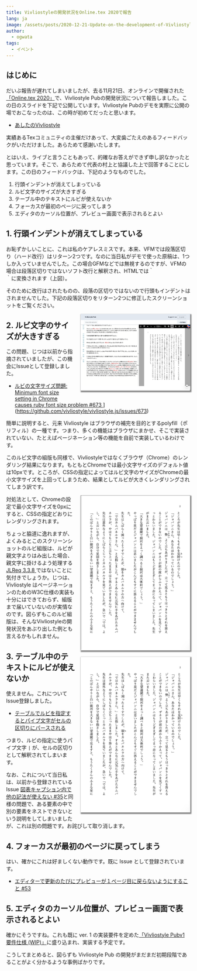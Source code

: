 ```yaml
---
title: Vivliostyleの開発状況をOnline.tex 2020で報告
lang: ja
image: /assets/posts/2020-12-21-Update-on-the-development-of-Vivliostyle-at-Online.tex-2020/fig-1.png
author:
  - ogwata
tags:
  - イベント
---
```

## はじめに

だいぶ報告が遅れてしまいましたが、去る11月21日、オンラインで開催された[「Online.tex 2020」<i class="mdi mdi-open-in-new"></i>](https://connpass.com/event/188075/)で、Vivliostyle Pubの開発状況について報告しました。この日のスライドを下記で公開しています。Vivliostyle Pubのデモを実際に公開の場でおこなったのは、この時が初めてだったと思います。

- [あしたのVivliostyle<i class="mdi mdi-open-in-new"></i>](https://www2.slideshare.net/ogwata_1959/vivliostyle-239370581)

実績あるTexコミュニティの主催だけあって、大変歯ごたえのあるフィードバックがいただけました。あらためて感謝いたします。

とはいえ、ライブと言うこともあって、的確なお答えができず申し訳なかったと思っています。そこで、あらためて代表の村上と協議した上で回答することにします。この日のフィードバックは、下記のようなものでした。

1. 行頭インデントが消えてしまっている
2. ルビ文字のサイズが大きすぎる
3. テーブル中のテキストにルビが使えないか
4. フォーカスが最初のページに戻ってしまう
5. エディタのカーソル位置が、プレビュー画面で表示されるとよい

## 1. 行頭インデントが消えてしまっている

お恥ずかしいことに、これは私のケアレスミスです。本来、VFMでは段落区切り（ハード改行）はリターン2つです。なのに当日私がデモで使った原稿は、1つしか入っていませんでした。この場合GFMなどでは無視するのですが、VFMの場合は段落区切りではないソフト改行と解釈され、HTMLでは｀<br />｀に変換されます（上図）。

そのために改行はされたものの、段落の区切りではないので行頭もインデントはされませんでした。下記の段落区切りをリターン2つに修正したスクリーンショットをご覧ください。

<div style="float: right; margin: 0 0 1em 1em;"><img src="/assets/posts/2020-12-21-Update-on-the-development-of-Vivliostyle-at-Online.tex-2020/fig-2.png" alt="A text document created with a double return code to separate paragraphs" style="width: 300px; box-shadow: 1px 2px 2.5px 1.5px grey;" /></a></div>

## 2. ルビ文字のサイズが大きすぎる

この問題、じつは以前から指摘されていましたが、この機会にIssueとして登録しました。

- [ルビの文字サイズ問題: Minimum font size setting in Chrome causes ruby font size problem #673 <i class="mdi mdi-open-in-new"></i>](https://github.github.com/gfm/#hard-line-breaks)](https://github.com/vivliostyle/vivliostyle.js/issues/673)

簡単に説明すると、元来 Vivliostyle はブラウザの補完を目的とするpolyfill（ポリフィル）の一種です。つまり、多くの機能はブラウザにまかせ、そこで実装されていない、たとえばページネーション等の機能を自前で実装しているわけです。

このルビ文字の組版も同様で、Vivliostyleではなくブラウザ（Chrome）のレンダリング結果になります。もともとChromeでは最小文字サイズのデフォルト値は10pxです。ところが、CSSの指定によってはルビ文字のサイズがChromeの最小文字サイズを上回ってしまうため、結果としてルビが大きくレンダリングされてしまう訳です。

<div style="float: right; margin: 0 0 1em 1em;"><img src="/assets/posts/2020-12-21-Update-on-the-development-of-Vivliostyle-at-Online.tex-2020/fig-3.png" alt="Typesetting results with the default minimum font size (10px) in Chrome" style="width: 300px; box-shadow: 1px 2px 2.5px 1.5px grey;" /></a></div>

対処法として、Chromeの設定で最小文字サイズを0pxにすると、CSSの指定どおりにレンダリングされます。

<div style="float: right; margin: 0 0 1em 1em;"><img src="/assets/posts/2020-12-21-Update-on-the-development-of-Vivliostyle-at-Online.tex-2020/fig-4.png" alt="Typesetting results with the minimum font size set to "0" in Chrome" style="width: 300px; box-shadow: 1px 2px 2.5px 1.5px grey;" /></a></div>

ちょっと脇道に逸れますが、よくみるとこのスクリーンショットのルビ組版は、ルビが親文字よりはみ出した場合、親文字に掛けるよう処理する[JLReq 3.3.8  <i class="mdi mdi-open-in-new"></i>](https://www.w3.org/TR/jlreq/#adjustments_of_ruby_with_length_longer_than_that_of_the_base_characters)ではないことに気付きでしょうか。じつは、Vivliostyle はページネーションのためのW3C仕様の実装も十分にはできておらず、組版まで届いていないのが実情なのです。図らずもこのルビ組版は、そんなVivliostyleの開発状況をあぶり出した例とも言えるかもしれません。

## 3. テーブル中のテキストにルビが使えないか

使えません。これについてIssue登録しました。

- [テーブルでルビを指定するとパイプ文字がセルの区切りにパースされる](https://github.com/vivliostyle/vfm/issues/44)

つまり、ルビの指定に使うパイプ文字 `|` が、セルの区切りとして解釈されてしまいます。

なお、これについて当日私は、以前から登録されているIssue [図表キャプション内で他の記法が使えない #35](https://github.com/vivliostyle/vfm/issues/35)と同様の問題で、ある要素の中で別の要素をネストできないという説明をしてしまいましたが、これは別の問題です。お詫びして取り消します。

## 4. フォーカスが最初のページに戻ってしまう

はい、確かにこれは好ましくない動作です。既に Issue として登録されています。

- [エディターで更新のたびにプレビューが１ページ目に戻らないようにすること #53](https://github.com/vivliostyle/vivliostyle-pub/issues/53)

## 5. エディタのカーソル位置が、プレビュー画面で表示されるとよい

確かにそうですね。これも既に ver. 1 の実装要件を定めた[「Vivliostyle Pubv1 要件仕様 (WIP)」](https://github.com/vivliostyle/community/wiki/Vivliostyle-Pub-v1-Req#%E5%8E%9F%E7%A8%BF%E7%B7%A8%E9%9B%86%E7%94%BB%E9%9D%A2%E3%81%A8%E3%83%97%E3%83%AC%E3%83%93%E3%83%A5%E3%83%BC)に盛り込まれ、実装する予定です。

こうしてまとめると、図らずも Vivliostyle Pub の開発がまだまだ初期段階であることがよく分かるような事例ばかりです。
